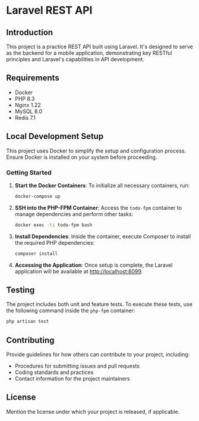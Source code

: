 
# Laravel REST API

## Introduction
This project is a practice REST API built using Laravel. It's designed to serve as the backend for a mobile application, demonstrating key RESTful principles and Laravel's capabilities in API development.

## Requirements
- Docker
- PHP 8.3
- Nginx 1.22
- MySQL 8.0
- Redis 7.1

## Local Development Setup
This project uses Docker to simplify the setup and configuration process. Ensure Docker is installed on your system before proceeding.

### Getting Started
1. **Start the Docker Containers**: To initialize all necessary containers, run:

   ```bash
   docker-compose up
   ```

2. **SSH into the PHP-FPM Container**: Access the `todo-fpm` container to manage dependencies and perform other tasks:

   ```bash
   docker exec -ti todo-fpm bash
   ```

3. **Install Dependencies**: Inside the container, execute Composer to install the required PHP dependencies:

   ```bash
   composer install
   ```

4. **Accessing the Application**: Once setup is complete, the Laravel application will be available at [http://localhost:8099](http://localhost:8099).

## Testing
The project includes both unit and feature tests. To execute these tests, use the following command inside the `php-fpm` container:

```bash
php artisan test
```

## Contributing
Provide guidelines for how others can contribute to your project, including:

- Procedures for submitting issues and pull requests
- Coding standards and practices
- Contact information for the project maintainers

## License
Mention the license under which your project is released, if applicable.
